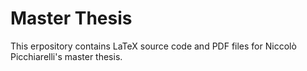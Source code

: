 # Master Thesis
This erpository contains LaTeX source code and PDF files for Niccolò Picchiarelli's master thesis.
